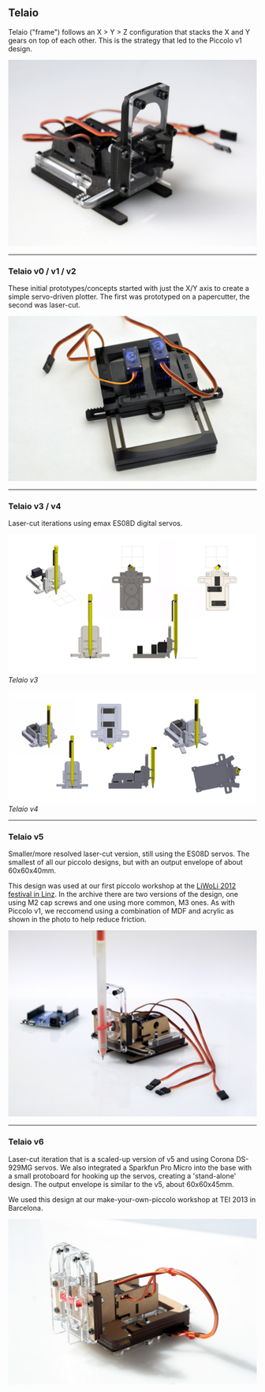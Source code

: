 ## Telaio

Telaio ("frame") follows an X > Y > Z configuration that stacks the X and Y gears on top of each other.  This is the strategy that led to the Piccolo v1 design.

![telaio](telaio_v5/telaio_v5_black.jpg?raw=true)

---

### Telaio v0 / v1 / v2

These initial prototypes/concepts started with just the X/Y axis to create a simple servo-driven plotter.  The first was prototyped on a papercutter, the second was laser-cut.

![telaio-v1](telaio_v1-2/telaio_v1.jpg?raw=true)

---

### Telaio v3 / v4

Laser-cut iterations using emax ES08D digital servos.

![telaio-v3](telaio_v3-4/telaio_v3_renders.jpg?raw=true)
_Telaio v3_

![telaio-v4](telaio_v3-4/telaio_v4_renders.jpg?raw=true)
_Telaio v4_

---

### Telaio v5

Smaller/more resolved laser-cut version, still using the ES08D servos.  The smallest of all our piccolo designs, but with an output envelope of about 60x60x40mm.

This design was used at our first piccolo workshop at the [LiWoLi 2012 festival in Linz](http://blog.diatom.cc/piccolo/build-your-own-piccolo-workshop-at-linz).  In the archive there are two versions of the design, one using M2 cap screws and one using more common, M3 ones.  As with Piccolo v1, we reccomend using a combination of MDF and acrylic as shown in the photo to help reduce friction.

![telaio-v5](telaio_v5/telaio_v5.jpg?raw=true)

---

### Telaio v6

Laser-cut iteration that is a scaled-up version of v5 and using Corona DS-929MG servos.  We also integrated a Sparkfun Pro Micro into the base with a small protoboard for hooking up the servos, creating a 'stand-alone' design.  The output envelope is similar to the v5, about 60x60x45mm.

We used this design at our make-your-own-piccolo workshop at TEI 2013 in Barcelona.

![telaio-v6](telaio_v6/telaio_v6.jpg?raw=true)